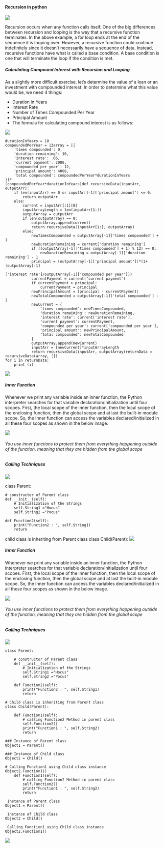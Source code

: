 #### Recursion in python

![](https://hackernoon.com/hn-images/1*fRTXgLKPanRlrZTd8V02yw.png)

Recursion occurs when any function calls itself. One of the big differences between recursion and looping is the way that a recursive function terminates. In the above example, a for loop ends at the end of the sequence it is looping over. However, a recursive function could continue indefinitely since it doesn’t necessarily have a sequence of data. Instead, recursive functions have what is called a base condition. A base condition is one that will terminate the loop if the condition is met.

##### Calculating Compound Interest with Recursion and Looping

As a slightly more difficult exercise, let’s determine the value of a loan or an investment with compounded interest. In order to determine what this value would be, we need 4 things:

- Duration in Years
- Interest Rate
- Number of Times Compounded Per Year
- Principal Amount
- The formula for calculating compound interest is as follows:

![](https://hackernoon.com/hn-images/1*UqPzTlpM_Ny1VoBjeim39g.png)



``` 
durationInYears = 10
compoundedPerYear = 12array = [{
    'times compounded': 0,
    'duration remaining': 10,
    'interest rate': .06,
    'current payment': 2000,
    'compounded per year': 12,
    'principal amount': 4000,
    'total compounded': compoundedPerYear*durationInYears
}]*
(compoundedPerYear*durationInYears)def recursiveData(inputArr, outputArr):
    if len(inputArr) == 0 or inputArr[-1]['principal amount'] <= 0:
        return outputArr
    else:
        current = inputArr[:1][0]
        inputArrayLength = len(inputArr[1:])
        outputArray = outputArr
        if len(outputArray) == 0:
            outputArray.append(current)
            return recursiveData(inputArr[1:], outputArray)
        else:
            newTimesCompounded = outputArray[-1]['times compounded'] + 1
            newDurationRemaining = current['duration remaining']
            if ((outputArray[-1]['times compounded'] + 1) % 12) == 0:
                newDurationRemaining = outputArray[-1]['duration remaining'] - 1
            principal = (outputArray[-1]['principal amount'])*(1+(outputArray[-1]
                                                                  ['interest rate']/outputArray[-1]['compounded per year']))
            currentPayment = current['current payment']
            if currentPayment > principal:
                currentPayment = principal
            newPrincipalAmount = (principal - currentPayment)
            newTotalCompounded = outputArray[-1]['total compounded'] - 1
            newCurrent = {
                'times compounded': newTimesCompounded,
                'duration remaining': newDurationRemaining,
                'interest rate': current['interest rate'],
                'current payment': currentPayment,
                'compounded per year': current['compounded per year'],
                'principal amount': newPrincipalAmount,
                'total compounded': newTotalCompounded
            }
            outputArray.append(newCurrent)
            inputArr = [newCurrent]*inputArrayLength
            return recursiveData(inputArr, outputArray)returnData = recursiveData(array, [])
for i in returnData:
    print (i)
```


![](https://hackernoon.com/hn-images/1*9DxIgwaja_ikvLSxCI4U6g.png)

##### Inner Function
Whenever we print any variable inside an inner function, the Python interpreter searches for that variable declaration/initialization until four scopes. First, the local scope of the inner function, then the local scope of the enclosing function, then the global scope and at last the built-in module scope. So, the inner function can access the variables declared/initialized in all these four scopes as shown in the below image.

![](https://i1.faceprep.in/Companies-1/closures-in-python-first.png)

###### You use inner functions to protect them from everything happening outside of the function, meaning that they are hidden from the global scope

##### Calling Techniques

![](http://pycallgraph.slowchop.com/en/master/_images/filter_none.png)

class Parent: 
  
    # constructor of Parent class 
    def __init__(self): 
        # Initialization of the Strings 
        self.String1 ="Hocus"
        self.String2 ="Pocus"
  
    def Function2(self): 
        print("Function2 : ", self.String1) 
        return

child class is inheriting from Parent class 
class Child(Parent): 
![](https://hackernoon.com/hn-images/1*9DxIgwaja_ikvLSxCI4U6g.png)

##### Inner Function
Whenever we print any variable inside an inner function, the Python interpreter searches for that variable declaration/initialization until four scopes. First, the local scope of the inner function, then the local scope of the enclosing function, then the global scope and at last the built-in module scope. So, the inner function can access the variables declared/initialized in all these four scopes as shown in the below image.

![](https://i1.faceprep.in/Companies-1/closures-in-python-first.png)

###### You use inner functions to protect them from everything happening outside of the function, meaning that they are hidden from the global scope

##### Calling Techniques
![](http://pycallgraph.slowchop.com/en/master/_images/filter_none.png)

```
class Parent: 
  
    # constructor of Parent class 
    def __init__(self): 
        # Initialization of the Strings 
        self.String1 ="Hocus"
        self.String2 ="Pocus"
  
    def Function2(self): 
        print("Function2 : ", self.String1) 
        return
  
# Child class is inheriting from Parent class 
class Child(Parent): 
  
    def Function1(self): 
        # calling Function2 Method in parent class  
        self.Function2() 
        print("Function1 : ", self.String2) 
        return   
  
### Instance of Parent class 
Object1 = Parent() 
  
### Instance of Child class 
Object2 = Child() 
  
# Calling Function1 using Child class instance 
Object2.Function1()
    def Function1(self): 
        # calling Function2 Method in parent class  
        self.Function2() 
        print("Function1 : ", self.String2) 
        return   
  
 Instance of Parent class 
Object1 = Parent() 
  
 Instance of Child class 
Object2 = Child() 
  
 Calling Function1 using Child class instance 
Object2.Function1()
```
![](https://codeforwin.org/wp-content/uploads/2017/12/return-value-from-function-in-c.png)
